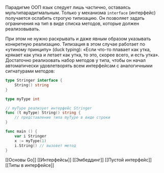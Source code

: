 Парадигме ООП язык следует лишь частично, оставаясь мультипарадигмальным. Только у механизма `interface` (интерфейс) получается ослабить строгую типизацию. Он позволяет задать ограничения на тип в виде списка методов, которые должен реализовывать.

При этом не нужно раскрывать и даже явным образом указывать конкретную реализацию. Типизация в этом случае работает по «утиному принципу» (duck typing): «Если что-то плавает как утка, крякает как утка и летает как утка, то это, скорее всего, и есть утка». Достаточно реализовать набор методов у типа, чтобы он начал автоматически удовлетворять всем интерфейсам с аналогичными сигнатурами методов:

```go
type Stringer interface {
    String() string
}

type myType int

// myType реализует интерфейс Stringer 
func (t myType) String() string {
    // представление типа myType в виде строки
} 

func main () {
	var i Stringer
	x := myType(1)
	i.String() // вызовет метод
}
```



[[Основы Go]] [[Интерфейсы]] [[Эмбеддинг]] [[Пустой интерфейс]] [[Типы в интерфейсе]]